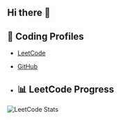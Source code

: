 ## Hi there 👋

## 🌟 Coding Profiles

- [LeetCode](https://leetcode.com/anushyadav/)
- [GitHub](https://github.com/Anushyadav17)

- ## 📊 LeetCode Progress

![LeetCode Stats](https://leetcard.jacoblin.cool/anushyadav?theme=dark&font=JetBrainsMono)



<!--
**Anushyadav17/Anushyadav17** is a ✨ _special_ ✨ repository because its `README.md` (this file) appears on your GitHub profile.

Here are some ideas to get you started:

- 🔭 I’m currently working on ...
- 🌱 I’m currently learning ...
- 👯 I’m looking to collaborate on ...
- 🤔 I’m looking for help with ...
- 💬 Ask me about ...
- 📫 How to reach me: ...
- 😄 Pronouns: ...
- ⚡ Fun fact: ...
-->
